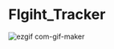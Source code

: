 # Flgiht_Tracker
 ![ezgif com-gif-maker](https://user-images.githubusercontent.com/71358207/178384043-0acd9c16-79e5-498f-9285-aa4e19c2d7b8.gif)
